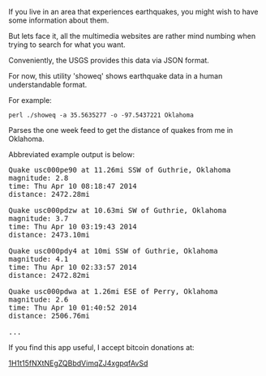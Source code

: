 If you live in an area that experiences earthquakes, you might
wish to have some information about them.

But lets face it, all the multimedia websites are rather mind numbing
when trying to search for what you want.

Conveniently, the USGS provides this data via JSON format.

For now, this utility 'showeq' shows earthquake data in a human
understandable format.

For example:

    perl ./showeq -a 35.5635277 -o -97.5437221 Oklahoma

Parses the one week feed to get the distance of quakes from me in Oklahoma.

Abbreviated example output is below:

<pre>
Quake usc000pe90 at 11.26mi SSW of Guthrie, Oklahoma
magnitude: 2.8
time: Thu Apr 10 08:18:47 2014
distance: 2472.28mi

Quake usc000pdzw at 10.63mi SW of Guthrie, Oklahoma
magnitude: 3.7
time: Thu Apr 10 03:19:43 2014
distance: 2473.10mi

Quake usc000pdy4 at 10mi SSW of Guthrie, Oklahoma
magnitude: 4.1
time: Thu Apr 10 02:33:57 2014
distance: 2472.82mi

Quake usc000pdwa at 1.26mi ESE of Perry, Oklahoma
magnitude: 2.6
time: Thu Apr 10 01:40:52 2014
distance: 2506.76mi

...
</pre>


If you find this app useful, I accept bitcoin donations at:

<a href="bitcoin:1H1t15fNXtNEgZQBbdVimqZJ4xgpqfAvSd">1H1t15fNXtNEgZQBbdVimqZJ4xgpqfAvSd</a>

